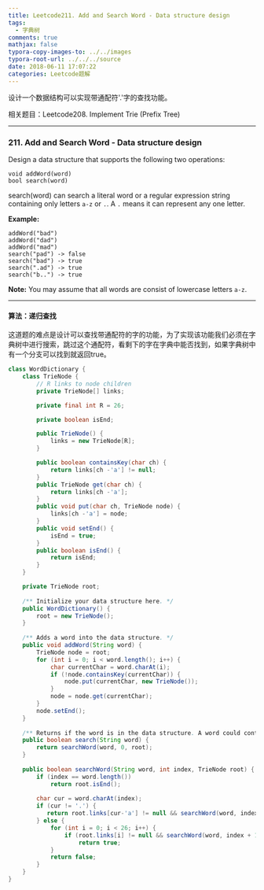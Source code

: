 ```yaml
---
title: Leetcode211. Add and Search Word - Data structure design
tags:
  - 字典树
comments: true
mathjax: false
typora-copy-images-to: ../../images
typora-root-url: ../../../source
date: 2018-06-11 17:07:22
categories: Leetcode题解
---
```


设计一个数据结构可以实现带通配符'.'字的查找功能。

相关题目：Leetcode208. Implement Trie (Prefix Tree)

<!-- more -->

---

### 211. Add and Search Word - Data structure design

Design a data structure that supports the following two operations:

```
void addWord(word)
bool search(word)
```

search(word) can search a literal word or a regular expression string containing only letters `a-z` or `.`. A `.` means it can represent any one letter.

**Example:**

```
addWord("bad")
addWord("dad")
addWord("mad")
search("pad") -> false
search("bad") -> true
search(".ad") -> true
search("b..") -> true
```

**Note:**
You may assume that all words are consist of lowercase letters `a-z`.

---

#### 算法：递归查找

这道题的难点是设计可以查找带通配符的字的功能，为了实现该功能我们必须在字典树中进行搜索，跳过这个通配符，看剩下的字在字典中能否找到，如果字典树中有一个分支可以找到就返回true。

```java
class WordDictionary {
    class TrieNode {
        // R links to node children
        private TrieNode[] links;

        private final int R = 26;

        private boolean isEnd;

        public TrieNode() {
            links = new TrieNode[R];
        }

        public boolean containsKey(char ch) {
            return links[ch -'a'] != null;
        }
        public TrieNode get(char ch) {
            return links[ch -'a'];
        }
        public void put(char ch, TrieNode node) {
            links[ch -'a'] = node;
        }
        public void setEnd() {
            isEnd = true;
        }
        public boolean isEnd() {
            return isEnd;
        }
    }

    private TrieNode root;
    
    /** Initialize your data structure here. */
    public WordDictionary() {
        root = new TrieNode();
    }
    
    /** Adds a word into the data structure. */
    public void addWord(String word) {
        TrieNode node = root;
        for (int i = 0; i < word.length(); i++) {
            char currentChar = word.charAt(i);
            if (!node.containsKey(currentChar)) {
                node.put(currentChar, new TrieNode());
            }
            node = node.get(currentChar);
        }
        node.setEnd();
    }
    
    /** Returns if the word is in the data structure. A word could contain the dot character '.' to represent any one letter. */
    public boolean search(String word) {
        return searchWord(word, 0, root);
    }
    
    public boolean searchWord(String word, int index, TrieNode root) {
        if (index == word.length())
            return root.isEnd();
        
        char cur = word.charAt(index);
        if (cur != '.') {
           return root.links[cur-'a'] != null && searchWord(word, index + 1, root.links[cur - 'a']);
        } else {
            for (int i = 0; i < 26; i++) {
                if (root.links[i] != null && searchWord(word, index + 1, root.links[i]))
                    return true;
            }
            return false;
        }     
    }
}
```

